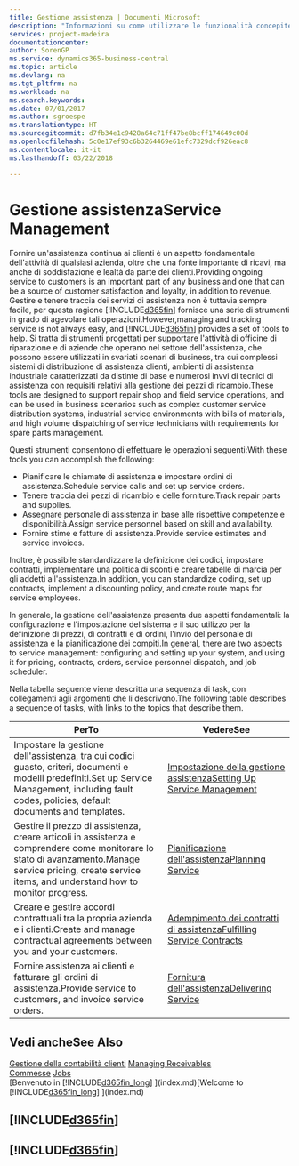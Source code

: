 ```yaml
---
title: Gestione assistenza | Documenti Microsoft
description: "Informazioni su come utilizzare le funzionalità concepite per supportare l'attività di officine di riparazione e le operazioni di assistenza su campo."
services: project-madeira
documentationcenter: 
author: SorenGP
ms.service: dynamics365-business-central
ms.topic: article
ms.devlang: na
ms.tgt_pltfrm: na
ms.workload: na
ms.search.keywords: 
ms.date: 07/01/2017
ms.author: sgroespe
ms.translationtype: HT
ms.sourcegitcommit: d7fb34e1c9428a64c71ff47be8bcff174649c00d
ms.openlocfilehash: 5c0e17ef93c6b3264469e61efc7329dcf926eac8
ms.contentlocale: it-it
ms.lasthandoff: 03/22/2018

---
```

# <a name="service-management"></a><span data-ttu-id="9bb4c-103">Gestione assistenza</span><span class="sxs-lookup"><span data-stu-id="9bb4c-103">Service Management</span></span>
<span data-ttu-id="9bb4c-104">Fornire un'assistenza continua ai clienti è un aspetto fondamentale dell'attività di qualsiasi azienda, oltre che una fonte importante di ricavi, ma anche di soddisfazione e lealtà da parte dei clienti.</span><span class="sxs-lookup"><span data-stu-id="9bb4c-104">Providing ongoing service to customers is an important part of any business and one that can be a source of customer satisfaction and loyalty, in addition to revenue.</span></span> <span data-ttu-id="9bb4c-105">Gestire e tenere traccia dei servizi di assistenza non è tuttavia sempre facile, per questa ragione [!INCLUDE[d365fin](includes/d365fin_md.md)] fornisce una serie di strumenti in grado di agevolare tali operazioni.</span><span class="sxs-lookup"><span data-stu-id="9bb4c-105">However,managing and tracking service is not always easy, and [!INCLUDE[d365fin](includes/d365fin_md.md)] provides a set of tools to help.</span></span> <span data-ttu-id="9bb4c-106">Si tratta di strumenti progettati per supportare l'attività di officine di riparazione e di aziende che operano nel settore dell'assistenza, che possono essere utilizzati in svariati scenari di business, tra cui complessi sistemi di distribuzione di assistenza clienti, ambienti di assistenza industriale caratterizzati da distinte di base e numerosi invvi di tecnici di assistenza con requisiti relativi alla gestione dei pezzi di ricambio.</span><span class="sxs-lookup"><span data-stu-id="9bb4c-106">These tools are designed to support repair shop and field service operations, and can be used in business scenarios such as complex customer service distribution systems, industrial service environments with bills of materials, and high volume dispatching of service technicians with requirements for spare parts management.</span></span>  

 <span data-ttu-id="9bb4c-107">Questi strumenti consentono di effettuare le operazioni seguenti:</span><span class="sxs-lookup"><span data-stu-id="9bb4c-107">With these tools you can accomplish the following:</span></span>  

* <span data-ttu-id="9bb4c-108">Pianificare le chiamate di assistenza e impostare ordini di assistenza.</span><span class="sxs-lookup"><span data-stu-id="9bb4c-108">Schedule service calls and set up service orders.</span></span>  
* <span data-ttu-id="9bb4c-109">Tenere traccia dei pezzi di ricambio e delle forniture.</span><span class="sxs-lookup"><span data-stu-id="9bb4c-109">Track repair parts and supplies.</span></span>  
* <span data-ttu-id="9bb4c-110">Assegnare personale di assistenza in base alle rispettive competenze e disponibilità.</span><span class="sxs-lookup"><span data-stu-id="9bb4c-110">Assign service personnel based on skill and availability.</span></span>  
* <span data-ttu-id="9bb4c-111">Fornire stime e fatture di assistenza.</span><span class="sxs-lookup"><span data-stu-id="9bb4c-111">Provide service estimates and service invoices.</span></span>  

<span data-ttu-id="9bb4c-112">Inoltre, è possibile standardizzare la definizione dei codici, impostare contratti, implementare una politica di sconti e creare tabelle di marcia per gli addetti all'assistenza.</span><span class="sxs-lookup"><span data-stu-id="9bb4c-112">In addition, you can standardize coding, set up contracts, implement a discounting policy, and create route maps for service employees.</span></span>  

<span data-ttu-id="9bb4c-113">In generale, la gestione dell'assistenza presenta due aspetti fondamentali: la configurazione e l'impostazione del sistema e il suo utilizzo per la definizione di prezzi, di contratti e di ordini, l'invio del personale di assistenza e la pianificazione dei compiti.</span><span class="sxs-lookup"><span data-stu-id="9bb4c-113">In general, there are two aspects to service management: configuring and setting up your system, and using it for pricing, contracts, orders, service personnel dispatch, and job scheduler.</span></span>  

<span data-ttu-id="9bb4c-114">Nella tabella seguente viene descritta una sequenza di task, con collegamenti agli argomenti che li descrivono.</span><span class="sxs-lookup"><span data-stu-id="9bb4c-114">The following table describes a sequence of tasks, with links to the topics that describe them.</span></span>   

|<span data-ttu-id="9bb4c-115">**Per**</span><span class="sxs-lookup"><span data-stu-id="9bb4c-115">**To**</span></span>|<span data-ttu-id="9bb4c-116">**Vedere**</span><span class="sxs-lookup"><span data-stu-id="9bb4c-116">**See**</span></span>|  
|------------|-------------|  
|<span data-ttu-id="9bb4c-117">Impostare la gestione dell'assistenza, tra cui codici guasto, criteri, documenti e modelli predefiniti.</span><span class="sxs-lookup"><span data-stu-id="9bb4c-117">Set up Service Management, including fault codes, policies, default documents and templates.</span></span>|[<span data-ttu-id="9bb4c-118">Impostazione della gestione assistenza</span><span class="sxs-lookup"><span data-stu-id="9bb4c-118">Setting Up Service Management</span></span>](service-setup-service.md)|  
|<span data-ttu-id="9bb4c-119">Gestire il prezzo di assistenza, creare articoli in assistenza e comprendere come monitorare lo stato di avanzamento.</span><span class="sxs-lookup"><span data-stu-id="9bb4c-119">Manage service pricing, create service items, and understand how to monitor progress.</span></span>|[<span data-ttu-id="9bb4c-120">Pianificazione dell'assistenza</span><span class="sxs-lookup"><span data-stu-id="9bb4c-120">Planning Service</span></span>](service-plan-service.md)|  
|<span data-ttu-id="9bb4c-121">Creare e gestire accordi contrattuali tra la propria azienda e i clienti.</span><span class="sxs-lookup"><span data-stu-id="9bb4c-121">Create and manage contractual agreements between you and your customers.</span></span>|[<span data-ttu-id="9bb4c-122">Adempimento dei contratti di assistenza</span><span class="sxs-lookup"><span data-stu-id="9bb4c-122">Fulfilling Service Contracts</span></span>](service-fulfill-service-contracts.md)|  
|<span data-ttu-id="9bb4c-123">Fornire assistenza ai clienti e fatturare gli ordini di assistenza.</span><span class="sxs-lookup"><span data-stu-id="9bb4c-123">Provide service to customers, and invoice service orders.</span></span>|[<span data-ttu-id="9bb4c-124">Fornitura dell'assistenza</span><span class="sxs-lookup"><span data-stu-id="9bb4c-124">Delivering Service</span></span>](service-deliver-service.md)|  

## <a name="see-also"></a><span data-ttu-id="9bb4c-125">Vedi anche</span><span class="sxs-lookup"><span data-stu-id="9bb4c-125">See Also</span></span>  
<span data-ttu-id="9bb4c-126">[Gestione della contabilità clienti](receivables-manage-receivables.md) </span><span class="sxs-lookup"><span data-stu-id="9bb4c-126">[Managing Receivables](receivables-manage-receivables.md) </span></span>  
<span data-ttu-id="9bb4c-127">[Commesse](projects-how-create-jobs.md) </span><span class="sxs-lookup"><span data-stu-id="9bb4c-127">[Jobs](projects-how-create-jobs.md) </span></span>  
<span data-ttu-id="9bb4c-128">[Benvenuto in [!INCLUDE[d365fin_long](includes/d365fin_long_md.md)] ](index.md)</span><span class="sxs-lookup"><span data-stu-id="9bb4c-128">[Welcome to [!INCLUDE[d365fin_long](includes/d365fin_long_md.md)] ](index.md)</span></span>

## [!INCLUDE[d365fin](includes/free_trial_md.md)]  
## [!INCLUDE[d365fin](includes/training_link_md.md)]

